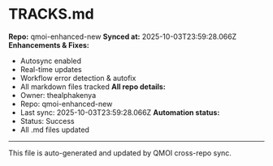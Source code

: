 # TRACKS.md

**Repo:** qmoi-enhanced-new
**Synced at:** 2025-10-03T23:59:28.066Z
**Enhancements & Fixes:**
- Autosync enabled
- Real-time updates
- Workflow error detection & autofix
- All markdown files tracked
**All repo details:**
- Owner: thealphakenya
- Repo: qmoi-enhanced-new
- Last sync: 2025-10-03T23:59:28.066Z
**Automation status:**
- Status: Success
- All .md files updated
---
This file is auto-generated and updated by QMOI cross-repo sync.
